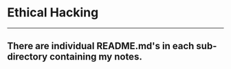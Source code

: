 # Ethical Hacking
---
## There are individual README.md's in each sub-directory containing my notes.
